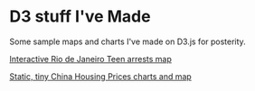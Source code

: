 # D3 stuff I've Made

Some sample maps and charts I've made on D3.js for posterity.

[Interactive Rio de Janeiro Teen arrests map](http://www.ibtimes.com/road-rio-police-sweep-away-street-children-ahead-brazil-olympics-2353865) 

[Static, tiny China Housing Prices charts and map](http://www.ibtimes.com/chinas-real-estate-conundrum-big-property-bubble-vs-ghost-towns-2354090) 
